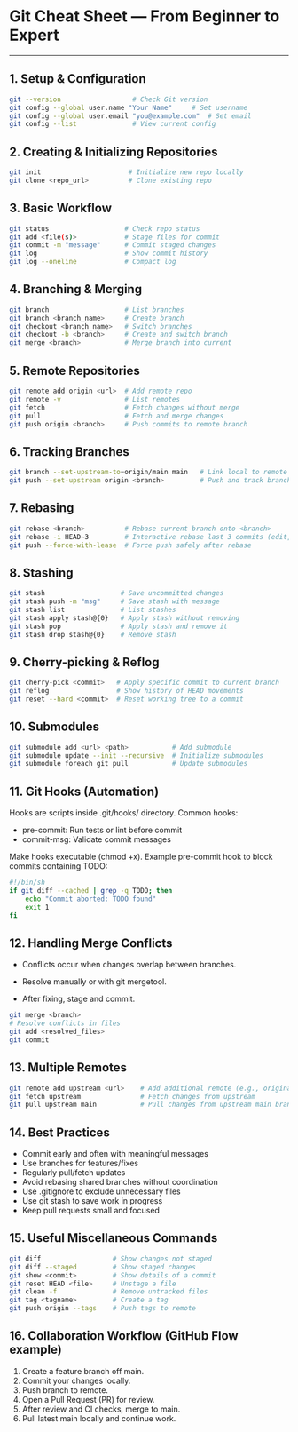 # Git Cheat Sheet — From Beginner to Expert

---

## 1. Setup & Configuration

```bash
git --version                  # Check Git version
git config --global user.name "Your Name"     # Set username
git config --global user.email "you@example.com"  # Set email
git config --list              # View current config
```


## 2. Creating & Initializing Repositories
```bash
git init                      # Initialize new repo locally
git clone <repo_url>          # Clone existing repo  
```


## 3. Basic Workflow
``` bash
git status                   # Check repo status
git add <file(s)>            # Stage files for commit
git commit -m "message"      # Commit staged changes
git log                      # Show commit history
git log --oneline            # Compact log
```


## 4. Branching & Merging
``` bash
git branch                   # List branches
git branch <branch_name>     # Create branch
git checkout <branch_name>   # Switch branches
git checkout -b <branch>     # Create and switch branch
git merge <branch>           # Merge branch into current
```


## 5. Remote Repositories
```bash
git remote add origin <url>  # Add remote repo
git remote -v                # List remotes
git fetch                    # Fetch changes without merge
git pull                     # Fetch and merge changes
git push origin <branch>     # Push commits to remote branch
```


## 6. Tracking Branches
``` bash
git branch --set-upstream-to=origin/main main   # Link local to remote
git push --set-upstream origin <branch>         # Push and track branch
```


## 7. Rebasing
```bash
git rebase <branch>          # Rebase current branch onto <branch>
git rebase -i HEAD~3         # Interactive rebase last 3 commits (edit, squash, reorder)
git push --force-with-lease  # Force push safely after rebase
```


## 8. Stashing
```bash
git stash                   # Save uncommitted changes
git stash push -m "msg"     # Save stash with message
git stash list              # List stashes
git stash apply stash@{0}   # Apply stash without removing
git stash pop               # Apply stash and remove it
git stash drop stash@{0}    # Remove stash

```


## 9. Cherry-picking & Reflog
```bash
git cherry-pick <commit>   # Apply specific commit to current branch
git reflog                 # Show history of HEAD movements
git reset --hard <commit>  # Reset working tree to a commit
```


## 10. Submodules
```bash
git submodule add <url> <path>           # Add submodule
git submodule update --init --recursive  # Initialize submodules
git submodule foreach git pull           # Update submodules
```


## 11. Git Hooks (Automation)
Hooks are scripts inside .git/hooks/ directory.
Common hooks:
- pre-commit: Run tests or lint before commit
- commit-msg: Validate commit messages
 
Make hooks executable (chmod +x).
Example pre-commit hook to block commits containing TODO:

```sh
#!/bin/sh
if git diff --cached | grep -q TODO; then
    echo "Commit aborted: TODO found"
    exit 1
fi
```


## 12. Handling Merge Conflicts
- Conflicts occur when changes overlap between branches.
* Resolve manually or with git mergetool.
+ After fixing, stage and commit.
```bash
git merge <branch>
# Resolve conflicts in files
git add <resolved_files>
git commit
```


## 13. Multiple Remotes
```bash
git remote add upstream <url>    # Add additional remote (e.g., original repo)
git fetch upstream               # Fetch changes from upstream
git pull upstream main           # Pull changes from upstream main branch
```


## 14. Best Practices
- Commit early and often with meaningful messages
- Use branches for features/fixes
- Regularly pull/fetch updates
- Avoid rebasing shared branches without coordination
- Use .gitignore to exclude unnecessary files
- Use git stash to save work in progress
- Keep pull requests small and focused


## 15. Useful Miscellaneous Commands
```bash
git diff                  # Show changes not staged
git diff --staged         # Show staged changes
git show <commit>         # Show details of a commit
git reset HEAD <file>     # Unstage a file
git clean -f              # Remove untracked files
git tag <tagname>         # Create a tag
git push origin --tags    # Push tags to remote
```


## 16. Collaboration Workflow (GitHub Flow example)
1. Create a feature branch off main.
2. Commit your changes locally.
3. Push branch to remote.
4. Open a Pull Request (PR) for review.
5. After review and CI checks, merge to main.
6. Pull latest main locally and continue work.
